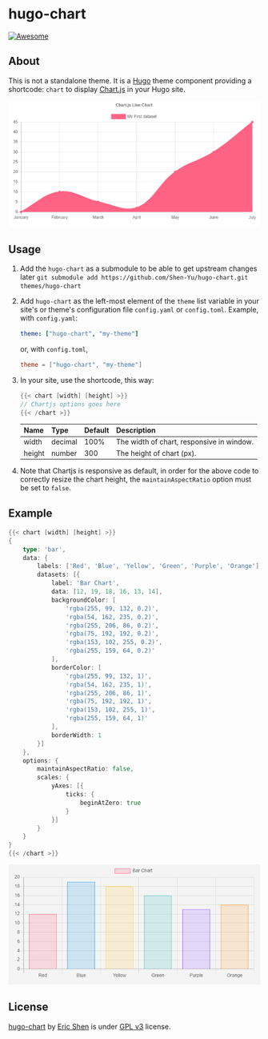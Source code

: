 # hugo-chart

[![Awesome](https://awesome.re/badge.svg)](https://github.com/budparr/awesome-hugo)

## About

This is not a standalone theme. It is a [Hugo](https://gohugo.io) theme component providing a shortcode: `chart` to display [Chart.js](https://www.chartjs.org/) in your Hugo site. 

![Screenshot](screenshots/1.png)

## Usage

1. Add the `hugo-chart` as a submodule to be able to get upstream changes later `git submodule add https://github.com/Shen-Yu/hugo-chart.git themes/hugo-chart`
2. Add `hugo-chart` as the left-most element of the `theme` list variable in your site's or theme's configuration file `config.yaml` or `config.toml`. Example, with `config.yaml`:
    ```yaml
    theme: ["hugo-chart", "my-theme"]
    ```
    or, with `config.toml`,
    ```toml
    theme = ["hugo-chart", "my-theme"]
    ```
3. In your site, use the shortcode, this way:
    ```go
    {{< chart [width] [height] >}}
    // Chartjs options goes here
    {{< /chart >}}

    ```

    |  Name   | Type  | Default  | Description  |
    |  ----  | ----  | ----  | ----  |
    | width  | decimal | 100% | The width of chart, responsive in window.  |
    | height  | number | 300 | The height of chart (px). |
    
4. Note that Chartjs is responsive as default, in order for the above code to correctly resize the chart height, the `maintainAspectRatio` option must be set to `false`.

## Example

```go
{{< chart [width] [height] >}}
{
    type: 'bar',
    data: {
        labels: ['Red', 'Blue', 'Yellow', 'Green', 'Purple', 'Orange'],
        datasets: [{
            label: 'Bar Chart',
            data: [12, 19, 18, 16, 13, 14],
            backgroundColor: [
                'rgba(255, 99, 132, 0.2)',
                'rgba(54, 162, 235, 0.2)',
                'rgba(255, 206, 86, 0.2)',
                'rgba(75, 192, 192, 0.2)',
                'rgba(153, 102, 255, 0.2)',
                'rgba(255, 159, 64, 0.2)'
            ],
            borderColor: [
                'rgba(255, 99, 132, 1)',
                'rgba(54, 162, 235, 1)',
                'rgba(255, 206, 86, 1)',
                'rgba(75, 192, 192, 1)',
                'rgba(153, 102, 255, 1)',
                'rgba(255, 159, 64, 1)'
            ],
            borderWidth: 1
        }]
    },
    options: {
        maintainAspectRatio: false,
        scales: {
            yAxes: [{
                ticks: {
                    beginAtZero: true
                }
            }]
        }
    }
}
{{< /chart >}}
```

![Bar chart](screenshots/2.png)

## License

[hugo-chart](https://github.com/Shen-Yu/hugo-chart) by [Eric Shen](https://github.com/Shen-Yu) is under [GPL v3](https://github.com/Shen-Yu/hugo-chart/blob/master/LICENSE) license.
